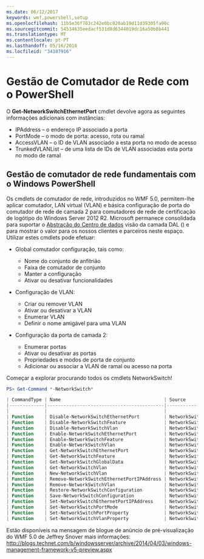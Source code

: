 ```yaml
---
ms.date: 06/12/2017
keywords: wmf,powershell,setup
ms.openlocfilehash: 11b5e36f703c242e0bc820ab19d11d39305fa90c
ms.sourcegitcommit: 54534635eedacf531d8d6344019dc16a50b8b441
ms.translationtype: MT
ms.contentlocale: pt-PT
ms.lasthandoff: 05/16/2018
ms.locfileid: "34187916"
---
```

# <a name="network-switch-management-with-powershell"></a>Gestão de Comutador de Rede com o PowerShell

O **Get-NetworkSwitchEthernetPort** cmdlet devolve agora as seguintes informações adicionais com instâncias:

- IPAddress – o endereço IP associado a porta
- PortMode – o modo de porta: acesso, rota ou ramal
- AccessVLAN – o ID de VLAN associado a esta porta no modo de acesso
- TrunkedVLANList – de uma lista de IDs de VLAN associadas esta porta no modo de ramal

## <a name="fundamental-network-switch-management-with-windows-powershell"></a>Gestão de comutador de rede fundamentais com o Windows PowerShell

Os cmdlets de comutador de rede, introduzidos no WMF 5.0, permitem-lhe aplicar comutador, LAN virtual (VLAN) e básica configuração de porta do comutador de rede de camada 2 para comutadores de rede de certificação de logótipo do Windows Server 2012 R2. Microsoft permanece consolidada para suportar o [Abstração do Centro de dados](http://technet.microsoft.com/cloud/dal.aspx) visão da camada DAL () e para mostrar o valor para os nossos clientes e parceiros neste espaço. Utilizar estes cmdlets pode efetuar:

- Global comutador configuração, tais como:
    - Nome do conjunto de anfitrião
    - Faixa de comutador de conjunto
    - Manter a configuração
    - Ativar ou desativar funcionalidades

- Configuração de VLAN:
    - Criar ou remover VLAN
    - Ativar ou desativar a VLAN
    - Enumerar VLAN
    - Definir o nome amigável para uma VLAN

- Configuração da porta de camada 2:
    - Enumerar portas
    - Ativar ou desativar as portas
    - Propriedades e modos de porta de conjunto
    - Adicionar ou associar a VLAN de ramal ou acesso na porta

Começar a explorar procurando todos os cmdlets NetworkSwitch!

```powershell
PS> Get-Command *-NetworkSwitch*

| CommandType | Name                                      | Source        |
|-------------|-------------------------------------------|---------------|
|             |                                           |               |
| Function    | Disable-NetworkSwitchEthernetPort         | NetworkSwitch |
| Function    | Disable-NetworkSwitchFeature              | NetworkSwitch |
| Function    | Disable-NetworkSwitchVlan                 | NetworkSwitch |
| Function    | Enable-NetworkSwitchEthernetPort          | NetworkSwitch |
| Function    | Enable-NetworkSwitchFeature               | NetworkSwitch |
| Function    | Enable-NetworkSwitchVlan                  | NetworkSwitch |
| Function    | Get-NetworkSwitchEthernetPort             | NetworkSwitch |
| Function    | Get-NetworkSwitchFeature                  | NetworkSwitch |
| Function    | Get-NetworkSwitchGlobalData               | NetworkSwitch |
| Function    | Get-NetworkSwitchVlan                     | NetworkSwitch |
| Function    | New-NetworkSwitchVlan                     | NetworkSwitch |
| Function    | Remove-NetworkSwitchEthernetPortIPAddress | NetworkSwitch |
| Function    | Remove-NetworkSwitchVlan                  | NetworkSwitch |
| Function    | Restore-NetworkSwitchConfiguration        | NetworkSwitch |
| Function    | Save-NetworkSwitchConfiguration           | NetworkSwitch |
| Function    | Set-NetworkSwitchEthernetPortIPAddress    | NetworkSwitch |
| Function    | Set-NetworkSwitchPortMode                 | NetworkSwitch |
| Function    | Set-NetworkSwitchPortProperty             | NetworkSwitch |
| Function    | Set-NetworkSwitchVlanProperty             | NetworkSwitch |
```

Estão disponíveis na mensagem de blogue de anúncio de pré-visualização do WMF 5.0 de Jeffrey Snover mais informações: <http://blogs.technet.com/b/windowsserver/archive/2014/04/03/windows-management-framework-v5-preview.aspx>
